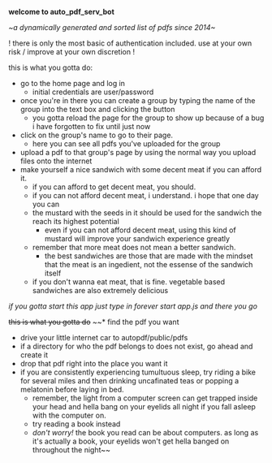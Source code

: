 **welcome to auto_pdf_serv_bot**

*~a dynamically generated and sorted list of pdfs since 2014~*

! there is only the most basic of authentication included. use at your own risk / improve at your own discretion !

this is what you gotta do:
* go to the home page and log in
	* initial credentials are user/password
* once you're in there you can create a group by typing the name of the group into the text box and clicking the button
	* you gotta reload the page for the group to show up because of a bug i have forgotten to fix until just now
* click on the group's name to go to their page. 
	* here you can see all pdfs you've uploaded for the group
* upload a pdf to that group's page by using the normal way you upload files onto the internet
* make yourself a nice sandwich with some decent meat if you can afford it. 
	* if you can afford to get decent meat, you should. 
	* if you can not afford decent meat, i understand. i hope that one day you can
	* the mustard with the seeds in it should be used for the sandwich the reach its highest potential
		* even if you can not afford decent meat, using this kind of mustard will improve your sandwich experience greatly
	* remember that more meat does not mean a better sandwich.
		* the best sandwiches are those that are made with the mindset that the meat is an ingedient, not the essense of the sandwich itself
	* if you don't wanna eat meat, that is fine. vegetable based sandwiches are also extremely delicious

*if you gotta start this app just type in forever start app.js and there you go*

~~this is what you gotta do~~
~~* find the pdf you want 
* drive your little internet car to autopdf/public/pdfs 
* if a directory for who the pdf belongs to does not exist, go ahead and create it
* drop that pdf right into the place you want it
* if you are consistently experiencing tumultuous sleep, try riding a bike for several miles and then drinking uncafinated teas or popping a melatonin before laying in bed.
	* remember, the light from a computer screen can get trapped inside your head and hella bang on your eyelids all night if you fall asleep with the computer on. 
	* try reading a book instead
	* *don't worry!* the book you read can be about computers. as long as it's actually a book, your eyelids won't get hella banged on throughout the night~~
	


